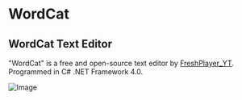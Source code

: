 # WordCat
## WordCat Text Editor
"WordCat" is a free and open-source text editor by [FreshPlayer_YT](https://www.freshplayeryt.com/).\
Programmed in C# .NET Framework 4.0.

![Image](https://www.freshplayeryt.com/WordCat/repository-banner.png)

